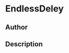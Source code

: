 # EndlessDeley

## Author

<!-- Insert Your Name Here -->

## Description

<!-- Describe your example here -->
